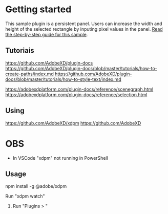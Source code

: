 # Getting started

This sample plugin is a persistent panel. Users can increase the width and height of the selected rectangle by inputing pixel values in the panel.
[Read the step-by-step guide for this sample](https://adobexdplatform.com/plugin-docs/tutorials/quick-start-panel/).

## Tutoriais
https://github.com/AdobeXD/plugin-docs
https://github.com/AdobeXD/plugin-docs/blob/master/tutorials/how-to-create-paths/index.md
https://github.com/AdobeXD/plugin-docs/blob/master/tutorials/how-to-style-text/index.md

https://adobexdplatform.com/plugin-docs/reference/scenegraph.html
https://adobexdplatform.com/plugin-docs/reference/selection.html

## Using
https://github.com/AdobeXD/xdpm
https://github.com/AdobeXD

# OBS

- In VSCode "xdpm" not running in PowerShell


## Usage

npm install -g @adobe/xdpm

Run "xdpm watch"

1. Run "Plugins > "
